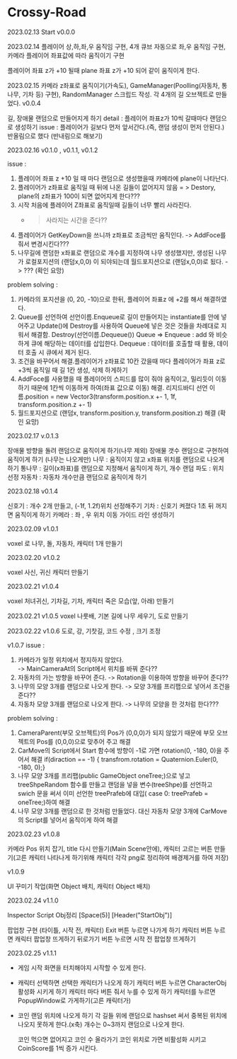 # Crossy-Road

2023.02.13
Start v0.0.0

2023.02.14
플레이어 상,하,좌,우 움직임 구현, 4개 큐브 자동으로 좌,우 움직임 구현, 카메라 플레이어 좌표값에 따라 움직이기 구현

플레이어 좌표 z가 +10 될때 plane 좌표 z가 +10 되어 같이 움직이게 한다. 

2023.02.15
카메라 z좌표로 움직이기(가속도), GameManager(Poolling(자동차, 통나무, 기차 등) 구현), RandomManager 스크립드 작성. 각 4개의 길 오브젝트로 만들었다.
v0.0.4

길, 장애물 랜덤으로 만들어지게 하기
detail : 플레이어 좌표z가 10씩 갈때마다 랜덤으로 생성하기
issue : 플레이어가 길보다 먼저 앞서간다.(즉, 랜덤 생성이 먼저 안된다.)
        반올림으로 했다 (반내림으로 해보기)


2023.02.16
v0.1.0 , v0.1.1, v0.1.2


issue :

1. 플레이어 좌표 z +10 일 때 마다 랜덤으로 생성했을때 카메라에 plane이 나타난다.
2. 플레이어가 z좌표로 움직일 때 뒤에 나온 길들이 없어지지 않음 
    = > Destory, plane의 z좌표가 100이 되면 없어지게 한다???
3. 시작 처음에 플레이어 Z좌표로 움직일때 길들이 너무 빨리 사라진다.
    - > 사라지는 시간을 준다??
4. 플레이어가 GetKeyDown을 쓰니까 z좌표로 조금씩만 움직인다.
    -> AddFoce를 줘서 변경시킨다???
5. 나무길에 랜덤한 x좌표로 랜덤으로 개수를 지정하여 나무 생성했지만, 생성된 나무가 로컬포지션의 (랜덤x,0,0) 이 되야되는데 월드포지션으로 (랜덤x,0,0)로 됬다.
   -> ???  (확인 요망)




problem solving :

 1. 카메라의 포지션을 (0, 20, -10)으로 한뒤, 플레이어 좌표z 에 +2를 해서 해결하였다.
 2. Queue를 선언하여 선언이름.Enqueue로 길이 만들어지는 instantiate를 안에 넣어주고  Update()에 Destroy를 사용하여 Queue에 넣은 것은 것들을 차례대로 지워서 해결함. Destroy(선언이름.Dequeue())
        Queue => Enqueue : add 와 비슷하게 큐에 해당하는 데이터를 삽입한다.
                 Dequeue : 데이터를 호출할 때 활용, 데이터 호출 시 큐에서 제거 된다.
3. 조건을 바꾸어서 해결.플레이어가 z좌표로 10칸 갔을때 마다 플레이어가 좌표 z로 +3씩 움직일 때 길 1칸 생성, 삭제 하게하기
4. AddFoce를 사용했을 때 플레이어의 스피드를 많이 줘야 움직이고, 밀리듯이 이동하기 때문에 1칸씩 이동하게 하여(좌표 값으로 이동) 해결. 리지드바디 선언 이름.position = new Vector3(transform.position.x +- 1, 1f, transform.position.z +- 1)
5. 월드포지션으로 (랜덤x, transform.position.y, transform.position.z) 해결  (확인 요망)


2023.02.17
v.0.1.3

장애물 방향을 돌려 랜덤으로 움직이게 하기(나무 제외)
장애물 갯수 랜덤으로 구현하여 움직이게 하기 (나무는 나오게만)
나무 : 움직이지 않고 x좌표 위치를 랜덤으로 나오게 하기
통나무 : 길이(x좌표)를 랜덤으로 지정해서 움직이게 하기, 개수 랜덤
파도 : 위치 선정
자동차 : 자동차 개수만큼 랜덤으로 움직이게 하기


2023.02.18
v0.1.4

신호기 : 개수 2개 만들고, (-1f, 1.2f)위치 선정해주기 
기차 : 신호기 켜졌다 1초 뒤 꺼지면 움직이게 하기
카메라 :  좌 , 우  위치 이동 가이드 라인 생성하기



2023.02.09
v1.0.1

voxel 로 나무, 돌, 자동차, 캐릭터 1개 만들기

2023.02.20
v1.0.2

voxel 사신, 귀신 캐릭터 만들기


2023.02.21
v1.0.4

voxel 처녀귀신, 기차길, 기차, 캐릭터 죽은 모습(앞, 아래) 만들기

2023.02.21
v1.0.5
voxel 나룻배, 기본 길에 나무 세우기, 도로 만들기

2023.02.22
v1.0.6
도로, 강, 기찻길, 코드 수정 , 크기 조정


v1.0.7
issue : 

  1. 카메라가 일정 위치에서 정지하지 않았다.  
      -> MainCameraAt의 Script에서 위치를 바꿔 준다??
  2. 자동차의 가는 방향을 바꾸어 준다.
      -> Rotation을 이용하여 방향을 바꾸어 준다??
  3. 나무의 모양 3개를 랜덤으로 나오게 한다.
      -> 모양 3개를 프리팹으로 넣어서 조건을 준다??
  4. 자동차 모양 3개를 랜덤으로 나오게 한다.
      -> 나무의 모양을 한 것처럼 한다???


problem solving : 

  1. CameraParent(부모 오브젝트)의 Pos가 (0,0,0)가 되지 않았기 때문에 부모 오브젝트의 Pos를 (0,0,0)으로 맞추어 주고 해결
  2. CarMove의 Script에서 Start 함수에 방향이 -1로 가면 rotation(0, -180, 0)을 주어서 해결 
       if(diraction == -1) { transfrom.rotation = Quaternion.Euler(0, -180, 0);}
  3. 나무 모양 3개를 프리팹(public GameObject oneTree;)으로 넣고 treeShpeRandom 함수를 만들고 랜덤을 넣을 변수(treeShpe)를 선언하고 
     swich 문을 써서 이미 선언한 treePrafeb에 대입( case 0:  treePrafeb = oneTree;)하여 해결  
  4. 나무 모양 3개를 랜덤으로 한 것처럼 만들었다. 대신 자동차 모양 3개에 CarMove의 Script를 넣어서 움직이게 하여 해결



  2023.02.23
  v1.0.8

  카메라 Pos 위치 잡기, title 다시 만들기(Main Scene안에), 캐릭터 고르는 버튼 만들기(고른 캐릭터 나타나게 하기위해 캐릭터 각각 png로 정리하여 배경제거를 하여 저장) 


  v1.0.9

  UI 꾸미기 작업(화면 Object 배치, 캐릭터 Object 배치)


  2023.02.24
  v1.1.0

 Inspector Script Obj정리
 [Space(5)]
 [Header("StartObj")]

 팝업창 구현 (타이틀, 시작 전, 캐릭터)
 Exit 버튼 누르면 나가게 하기
 캐릭터 버튼 누르면 캐릭터 팝업창 뜨게하기
 뒤로가기 버튼 누르면 시작 전 팝업창 뜨게하기





 2023.02.25
 v1.1.1

- 게임 시작
 화면을 터치해야지 시작할 수 있게 한다. 
 - 캐릭터 선택하면 선택한 캐릭터가 나오게 하기
   캐릭터 버튼 누르면 CharacterObj 활성화 시키게 하기
   캐릭터 마다 버튼 줘서 누를 수 있게 하기 
   캐릭터를 누르면 PopupWindow로 가게하기(고른 캐릭터가)

- 코인 랜덤 위치에 나오게 하기 
     각 길들 위에 랜덤으로 hashset 써서 중복된 위치에 나오지 못하게 한다.(x축)
     개수는 0~3까지 랜덤으로 나오게 한다.

   코인 먹으면 없어지고 코인 수 올라가기
      코인 위치로 가면  비활성화 시키고
      CoinScore를 1씩 증가 시킨다.

 


      

